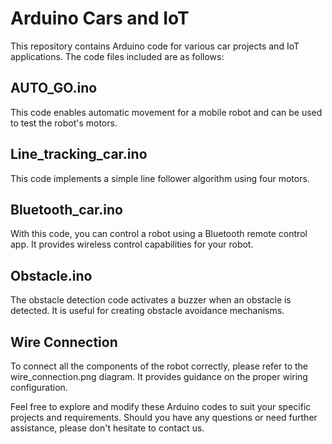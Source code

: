 # Arduino Cars and IoT

This repository contains Arduino code for various car projects and IoT applications. The code files included are as follows:

## AUTO_GO.ino

This code enables automatic movement for a mobile robot and can be used to test the robot's motors.

## Line_tracking_car.ino

This code implements a simple line follower algorithm using four motors.

## Bluetooth_car.ino

With this code, you can control a robot using a Bluetooth remote control app. It provides wireless control capabilities for your robot.

## Obstacle.ino

The obstacle detection code activates a buzzer when an obstacle is detected. It is useful for creating obstacle avoidance mechanisms.

## Wire Connection

To connect all the components of the robot correctly, please refer to the wire_connection.png diagram. It provides guidance on the proper wiring configuration.

Feel free to explore and modify these Arduino codes to suit your specific projects and requirements. Should you have any questions or need further assistance, please don't hesitate to contact us.

